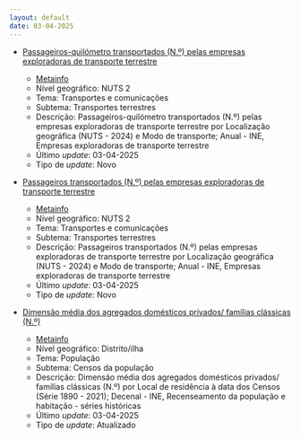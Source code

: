 ```yaml
---
layout: default
date: 03-04-2025
---
```

* [Passageiros-quilómetro transportados (N.º) pelas empresas exploradoras de transporte terrestre](https://www.ine.pt/xportal/xmain?xpid=INE&xpgid=ine_indicadores&indOcorrCod=0014415&contexto=bd&selTab=tab2)
  * [Metainfo](https://www.ine.pt/bddXplorer/htdocs/minfo.jsp?var_cd=0014415&lingua=PT)
  * Nível geográfico: NUTS 2
  * Tema: Transportes e comunicações
  * Subtema: Transportes terrestres
  * Descrição: Passageiros-quilómetro transportados (N.º) pelas empresas exploradoras de transporte terrestre por Localização geográfica (NUTS - 2024) e Modo de transporte; Anual - INE, Empresas exploradoras de transporte terrestre
  * Último _update_: 03-04-2025
  * Tipo de _update_: Novo

* [Passageiros transportados (N.º) pelas empresas exploradoras de transporte terrestre](https://www.ine.pt/xportal/xmain?xpid=INE&xpgid=ine_indicadores&indOcorrCod=0014414&contexto=bd&selTab=tab2)
  * [Metainfo](https://www.ine.pt/bddXplorer/htdocs/minfo.jsp?var_cd=0014414&lingua=PT)
  * Nível geográfico: NUTS 2
  * Tema: Transportes e comunicações
  * Subtema: Transportes terrestres
  * Descrição: Passageiros transportados (N.º) pelas empresas exploradoras de transporte terrestre por Localização geográfica (NUTS - 2024) e Modo de transporte; Anual - INE, Empresas exploradoras de transporte terrestre
  * Último _update_: 03-04-2025
  * Tipo de _update_: Novo

* [Dimensão média dos agregados domésticos privados/ famílias clássicas (N.º)](https://www.ine.pt/xportal/xmain?xpid=INE&xpgid=ine_indicadores&indOcorrCod=0014404&contexto=bd&selTab=tab2)
  * [Metainfo](https://www.ine.pt/bddXplorer/htdocs/minfo.jsp?var_cd=0014404&lingua=PT)
  * Nível geográfico: Distrito/ilha
  * Tema: População
  * Subtema: Censos da população
  * Descrição: Dimensão média dos agregados domésticos privados/ famílias clássicas (N.º) por Local de residência à data dos Censos (Série 1890 - 2021); Decenal - INE, Recenseamento da população e habitação - séries históricas
  * Último _update_: 03-04-2025
  * Tipo de _update_: Atualizado

